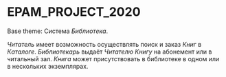 # EPAM_PROJECT_2020
Base theme:
Система _Библиотека_.

_Читатель_ имеет возможность осуществлять поиск и заказ _Книг_ в _Каталоге_. _Библиотекарь_ выдаёт _Читателю_ _Книгу_ на абонемент или в читальный зал. _Книга_ может присутствовать в библиотеке в одном или в нескольких экземплярах.
